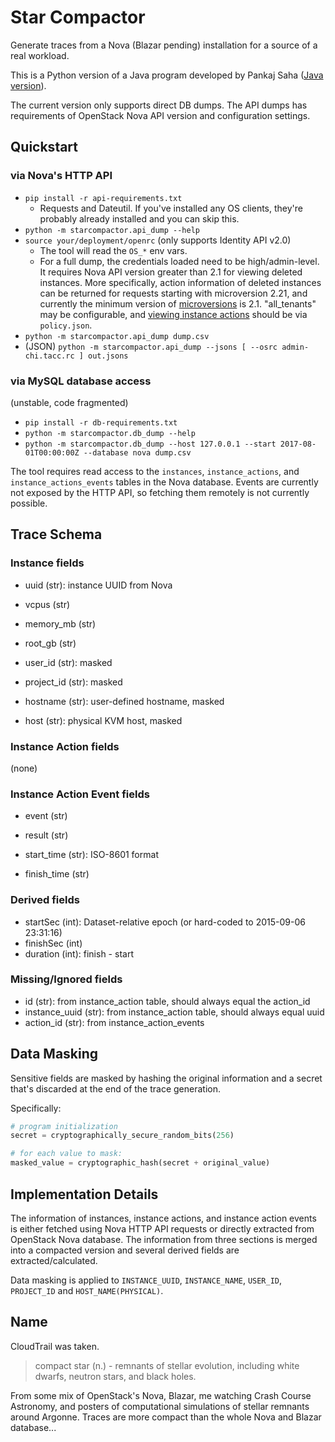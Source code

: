 # Star Compactor

Generate traces from a Nova (Blazar pending) installation for a source of a real workload.

This is a Python version of a Java program developed by Pankaj Saha ([Java version](https://bitbucket.org/psaha4/chameleon/src/cddb6aaa6ac4a348786b1408a63d28290b6a317a/openStack/src/main/java/extractor/Trace.java?at=master&fileviewer=file-view-default)). 

The current version only supports direct DB dumps. The API dumps has requirements of OpenStack Nova API version and configuration settings. 

## Quickstart

### via Nova's HTTP API

* `pip install -r api-requirements.txt`
  * Requests and Dateutil. If you've installed any OS clients, they're probably
    already installed and you can skip this.
* `python -m starcompactor.api_dump --help`
* `source your/deployment/openrc` (only supports Identity API v2.0)
  * The tool will read the `OS_*` env vars.
  * For a full dump, the credentials loaded need to be high/admin-level. 
    It requires Nova API version greater than 2.1 for viewing deleted instances.
    More specifically, action information of deleted instances can be returned for requests starting with microversion 2.21,
    and currently the minimum version of [microversions] is 2.1.
    "all_tenants" may be configurable, and [viewing instance
    actions][api-actions] should be via `policy.json`.
* `python -m starcompactor.api_dump dump.csv`
* (JSON) `python -m starcompactor.api_dump --jsons [ --osrc admin-chi.tacc.rc ] out.jsons`

### via MySQL database access

(unstable, code fragmented)

* `pip install -r db-requirements.txt`
* `python -m starcompactor.db_dump --help`
* `python -m starcompactor.db_dump --host 127.0.0.1 --start 2017-08-01T00:00:00Z --database nova dump.csv`

The tool requires read access to the `instances`, `instance_actions`, and `instance_actions_events` tables in the Nova database. Events are currently not exposed by the HTTP API, so fetching them remotely is not currently possible.

## Trace Schema

### Instance fields

* uuid (str): instance UUID from Nova

* vcpus (str)
* memory_mb (str)
* root_gb (str)

* user_id (str): masked
* project_id (str): masked
* hostname (str): user-defined hostname, masked
* host (str): physical KVM host, masked

### Instance Action fields

(none)

### Instance Action Event fields

* event (str)
* result (str)

* start_time (str): ISO-8601 format
* finish_time (str)

### Derived fields

* startSec (int): Dataset-relative epoch (or hard-coded to 2015-09-06 23:31:16)
* finishSec (int)
* duration (int): finish - start

### Missing/Ignored fields

* id (str): from instance_action table, should always equal the action_id
* instance_uuid (str): from instance_action table, should always equal uuid
* action_id (str): from instance_action_events

## Data Masking

Sensitive fields are masked by hashing the original information and a secret that's discarded at the end of the trace generation.

Specifically:

```python
# program initialization
secret = cryptographically_secure_random_bits(256)

# for each value to mask:
masked_value = cryptographic_hash(secret + original_value)
```

## Implementation Details

The information of instances, instance actions, and instance action events is either fetched using Nova HTTP API requests or directly extracted from OpenStack Nova database.
The information from three sections is merged into a compacted version and several derived fields are extracted/calculated. 

Data masking is applied to `INSTANCE_UUID`, `INSTANCE_NAME`, `USER_ID`, `PROJECT_ID` and `HOST_NAME(PHYSICAL)`. 

## Name

CloudTrail was taken.

> compact star (n.) - remnants of stellar evolution, including white dwarfs, neutron stars, and black holes.

From some mix of OpenStack's Nova, Blazar, me watching Crash Course Astronomy, and posters of computational simulations of stellar remnants around Argonne. Traces are more compact than the whole Nova and Blazar database...

[api-actions]: https://developer.openstack.org/api-ref/compute/#list-actions-for-server
[api-instance-details]: https://developer.openstack.org/api-ref/compute/#list-servers-detailed
[microversions]: https://developer.openstack.org/api-guide/compute/microversions.html
